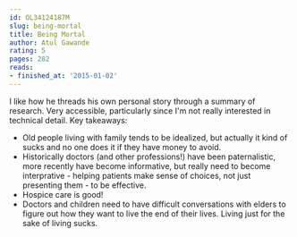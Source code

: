 ```yaml
---
id: OL34124187M
slug: being-mortal
title: Being Mortal
author: Atul Gawande
rating: 5
pages: 282
reads:
- finished_at: '2015-01-02'
---
```

I like how he threads his own personal story through a summary of research. Very accessible, particularly since I'm not really interested in technical detail. Key takeaways:

* Old people living with family tends to be idealized, but actually it kind of sucks and no one does it if they have money to avoid.
* Historically doctors (and other professions!) have been paternalistic, more recently have become informative, but really need to become interprative - helping patients make sense of choices, not just presenting them - to be effective.
* Hospice care is good!
* Doctors and children need to have difficult conversations with elders to figure out how they want to live the end of their lives. Living just for the sake of living sucks.
